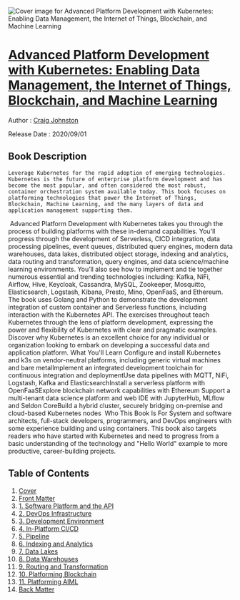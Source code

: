 ![Cover image for Advanced Platform Development with Kubernetes: Enabling Data Management, the Internet of Things, Blockchain, and Machine Learning](https://imgdetail.ebookreading.net/cover/cover/20201212/EB9781484256114.jpg)

[Advanced Platform Development with Kubernetes: Enabling Data Management, the Internet of Things, Blockchain, and Machine Learning](https://ebookreading.net/view/book/Advanced+Platform+Development+with+Kubernetes%3A+Enabling+Data+Management%2C+the+Internet+of+Things%2C+Blockchain%2C+and+Machine+Learning-EB9781484256114_1.html "Advanced Platform Development with Kubernetes: Enabling Data Management, the Internet of Things, Blockchain, and Machine Learning")
====================================================================================================================

Author : [Craig Johnston](https://ebookreading.net/search/author/Craig+Johnston)

Release Date : 2020/09/01

Book Description
-----------------


    
    Leverage Kubernetes for the rapid adoption of emerging technologies. Kubernetes is the future of enterprise platform development and has become the most popular, and often considered the most robust, container orchestration system available today. This book focuses on platforming technologies that power the Internet of Things, Blockchain, Machine Learning, and the many layers of data and application management supporting them.
&nbsp;Advanced Platform Development with Kubernetes&nbsp;takes you through the process of building platforms with these in-demand capabilities. You'll progress through the development of Serverless, CICD integration, data processing pipelines, event queues, distributed query engines, modern data warehouses, data lakes, distributed object storage, indexing and analytics, data routing and transformation, query engines, and data science/machine learning environments.&nbsp;You’ll also see how to implement and tie together numerous essential and trending technologies including: Kafka, NiFi, Airflow, Hive, Keycloak, Cassandra, MySQL, Zookeeper, Mosquitto, Elasticsearch, Logstash, Kibana, Presto, Mino, OpenFaaS, and Ethereum.
The book uses Golang and Python to demonstrate the development integration of custom container and Serverless functions, including interaction with the Kubernetes API. The exercises throughout teach Kubernetes through the lens of platform development, expressing the power and flexibility of Kubernetes with clear and pragmatic examples. Discover why Kubernetes is an excellent choice for any individual or organization looking to embark on developing a successful data and application platform.
What You'll Learn
Configure and install Kubernetes and k3s on vendor-neutral platforms, including generic virtual machines and bare metalImplement an integrated development toolchain for continuous integration and deploymentUse data pipelines with MQTT, NiFi, Logstash, Kafka and ElasticsearchInstall a serverless platform with OpenFaaSExplore blockchain network capabilities with Ethereum&nbsp;Support a multi-tenant data science platform and web IDE with JupyterHub, MLflow and Seldon CoreBuild a hybrid cluster, securely bridging on-premise and cloud-based Kubernetes nodes&nbsp;&nbsp;Who This Book Is For
System and software architects, full-stack developers, programmers, and DevOps engineers with some experience building and using containers. This book also targets readers who have started with Kubernetes and need to progress from a basic understanding of the technology and "Hello World" example to more productive, career-building projects.

  

Table of Contents
-----------------

1. [Cover](https://ebookreading.net/view/book/Advanced+Platform+Development+with+Kubernetes%3A+Enabling+Data+Management%2C+the+Internet+of+Things%2C+Blockchain%2C+and+Machine+Learning-EB9781484256114_1.html)
1. [Front Matter](https://ebookreading.net/view/book/Advanced+Platform+Development+with+Kubernetes%3A+Enabling+Data+Management%2C+the+Internet+of+Things%2C+Blockchain%2C+and+Machine+Learning-EB9781484256114_2.html)
1. [1.&nbsp;Software Platform and the API](https://ebookreading.net/view/book/Advanced+Platform+Development+with+Kubernetes%3A+Enabling+Data+Management%2C+the+Internet+of+Things%2C+Blockchain%2C+and+Machine+Learning-EB9781484256114_3.html)
1. [2.&nbsp;DevOps Infrastructure](https://ebookreading.net/view/book/Advanced+Platform+Development+with+Kubernetes%3A+Enabling+Data+Management%2C+the+Internet+of+Things%2C+Blockchain%2C+and+Machine+Learning-EB9781484256114_4.html)
1. [3.&nbsp;Development Environment](https://ebookreading.net/view/book/Advanced+Platform+Development+with+Kubernetes%3A+Enabling+Data+Management%2C+the+Internet+of+Things%2C+Blockchain%2C+and+Machine+Learning-EB9781484256114_5.html)
1. [4.&nbsp;In-Platform CI/CD](https://ebookreading.net/view/book/Advanced+Platform+Development+with+Kubernetes%3A+Enabling+Data+Management%2C+the+Internet+of+Things%2C+Blockchain%2C+and+Machine+Learning-EB9781484256114_6.html)
1. [5.&nbsp;Pipeline](https://ebookreading.net/view/book/Advanced+Platform+Development+with+Kubernetes%3A+Enabling+Data+Management%2C+the+Internet+of+Things%2C+Blockchain%2C+and+Machine+Learning-EB9781484256114_7.html)
1. [6.&nbsp;Indexing and Analytics](https://ebookreading.net/view/book/Advanced+Platform+Development+with+Kubernetes%3A+Enabling+Data+Management%2C+the+Internet+of+Things%2C+Blockchain%2C+and+Machine+Learning-EB9781484256114_8.html)
1. [7.&nbsp;Data Lakes](https://ebookreading.net/view/book/Advanced+Platform+Development+with+Kubernetes%3A+Enabling+Data+Management%2C+the+Internet+of+Things%2C+Blockchain%2C+and+Machine+Learning-EB9781484256114_9.html)
1. [8.&nbsp;Data Warehouses](https://ebookreading.net/view/book/Advanced+Platform+Development+with+Kubernetes%3A+Enabling+Data+Management%2C+the+Internet+of+Things%2C+Blockchain%2C+and+Machine+Learning-EB9781484256114_10.html)
1. [9.&nbsp;Routing and Transformation](https://ebookreading.net/view/book/Advanced+Platform+Development+with+Kubernetes%3A+Enabling+Data+Management%2C+the+Internet+of+Things%2C+Blockchain%2C+and+Machine+Learning-EB9781484256114_11.html)
1. [10.&nbsp;Platforming Blockchain](https://ebookreading.net/view/book/Advanced+Platform+Development+with+Kubernetes%3A+Enabling+Data+Management%2C+the+Internet+of+Things%2C+Blockchain%2C+and+Machine+Learning-EB9781484256114_12.html)
1. [11.&nbsp;Platforming AIML](https://ebookreading.net/view/book/Advanced+Platform+Development+with+Kubernetes%3A+Enabling+Data+Management%2C+the+Internet+of+Things%2C+Blockchain%2C+and+Machine+Learning-EB9781484256114_13.html)
1. [Back Matter](https://ebookreading.net/view/book/Advanced+Platform+Development+with+Kubernetes%3A+Enabling+Data+Management%2C+the+Internet+of+Things%2C+Blockchain%2C+and+Machine+Learning-EB9781484256114_14.html)
